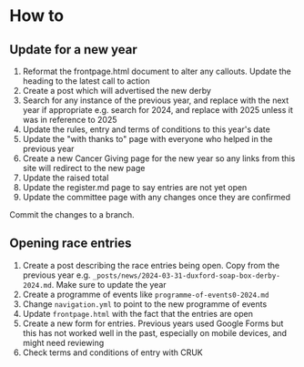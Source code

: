 # How to

## Update for a new year

1. Reformat the frontpage.html document to alter any callouts. Update the heading to the latest call to action
2. Create a post which will advertised the new derby
3. Search for any instance of the previous year, and replace with the next year if appropriate e.g. search for 2024, and replace with 2025 unless it was in reference to 2025
4. Update the rules, entry and terms of conditions to this year's date
5. Update the "with thanks to" page with everyone who helped in the previous year
6. Create a new Cancer Giving page for the new year so any links from this site will redirect to the new page
7. Update the raised total
8. Update the register.md page to say entries are not yet open
9. Update the committee page with any changes once they are confirmed

Commit the changes to a branch.

## Opening race entries

1. Create a post describing the race entries being open. Copy from the previous year e.g. `_posts/news/2024-03-31-duxford-soap-box-derby-2024.md`. Make sure to update the year
2. Create a programme of events like `programme-of-events0-2024.md`
3. Change `navigation.yml` to point to the new programme of events
4. Update `frontpage.html` with the fact that the entries are open
5. Create a new form for entries. Previous years used Google Forms but this has not worked well in the past, especially on mobile devices, and might need reviewing
6. Check terms and conditions of entry with CRUK
